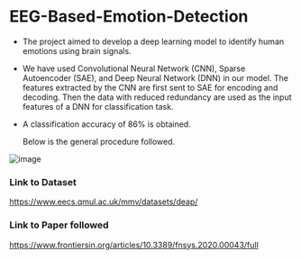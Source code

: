 # EEG-Based-Emotion-Detection

- The project aimed to develop a deep learning model to identify human emotions using brain signals.

- We have used Convolutional Neural Network
(CNN), Sparse Autoencoder (SAE), and Deep Neural Network (DNN) in our model. The features extracted by the CNN are first sent to SAE for encoding
and decoding. Then the data with reduced redundancy are used as the input features
of a DNN for classification task. 

- A classification accuracy of 86% is obtained.

  Below is the general procedure followed.

![image](https://user-images.githubusercontent.com/103813206/182955738-22e5e195-8efb-4a0f-a888-fc4fb9a76654.png)

### Link to Dataset
https://www.eecs.qmul.ac.uk/mmv/datasets/deap/

### Link to Paper followed
https://www.frontiersin.org/articles/10.3389/fnsys.2020.00043/full


